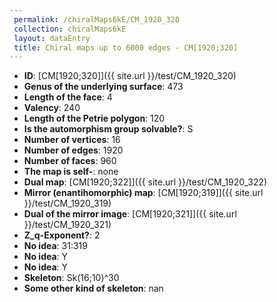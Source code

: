 ```yaml
--- 
 permalink: /chiralMaps6kE/CM_1920_320 
 collection: chiralMaps6kE
 layout: dataEntry
 title: Chiral maps up to 6000 edges - CM[1920;320]
---
```


- **ID**: [CM[1920;320]]({{ site.url }}/test/CM_1920_320)
- **Genus of the underlying surface**: 473
- **Length of the face**: 4
- **Valency**: 240
- **Length of the Petrie polygon**: 120
- **Is the automorphism group solvable?**: S
- **Number of vertices**: 16
- **Number of edges**: 1920
- **Number of faces**: 960
- **The map is self-**: none
- **Dual map**: [CM[1920;322]]({{ site.url }}/test/CM_1920_322)
- **Mirror (enantihomorphic) map**: [CM[1920;319]]({{ site.url }}/test/CM_1920_319)
- **Dual of the mirror image**: [CM[1920;321]]({{ site.url }}/test/CM_1920_321)
- **Z_q-Exponent?**: 2
- **No idea**:  31:319
- **No idea**: Y
- **No idea**: Y
- **Skeleton**: Sk(16;10)^30
- **Some other kind of skeleton**: nan
